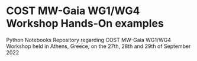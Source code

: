 # COST MW-Gaia WG1/WG4 Workshop Hands-On examples

Python Notebooks Repository regarding COST MW-Gaia WG1/WG4 Workshop held in Athens, Greece, on the 27th, 28th and 29th of September 2022
